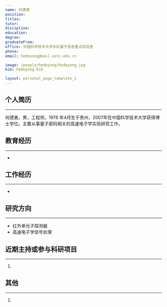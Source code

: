 ```yaml
---
name: 何德勇
position: 
titles: 
tutor: 
discipline: 
education: 
degree: 
graduateFrom: 
office: 中国科学技术大学东区量子信息重点实验室
phone: 
email: hedeyong@mail.ustc.edu.cn

image: /people/hedeyong/hedeyong.jpg
bib: hedeyong.bib

layout: personal_page_template_1
---
```


## 个人简历
--------------
何德勇，男，工程师。1978 年4月生于贵州，2007年在中国科学技术大学获得博士学位。主要从事量子密码相关的高速电子学实验研究工作。

## 教育经历
--------------
* 

## 工作经历
--------------
* 

## 研究方向
--------------
* 红外单光子探测器
* 高速电子学信号处理

## 近期主持或参与科研项目
--------------
1. 

## 其他
---------
1. 
